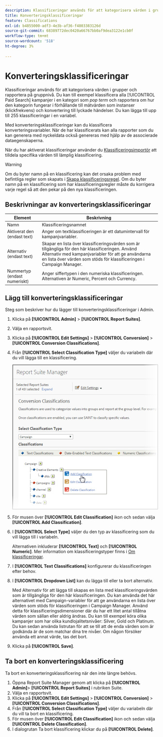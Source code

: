 ```yaml
---
description: Klassificeringar används för att kategorisera värden i grupper och rapportera på gruppnivå. Du kan t.ex. klassificera alla betalsökningskampanjer i en kategori som popmusiktermer och rapportera hur framgångsrik den kategorin är i förhållande till mått som instanser (klickningar) och konvertering till lyckade händelser.
title: Konverteringsklassificeringar
feature: Classifications
exl-id: b4855000-adf3-4e3b-af36-f4803383126d
source-git-commit: 68389772dec0420a66767bb0af9dea3122e1cb0f
workflow-type: tm+mt
source-wordcount: '518'
ht-degree: 3%

---
```


# Konverteringsklassificeringar

Klassificeringar används för att kategorisera värden i grupper och rapportera på gruppnivå. Du kan till exempel klassificera alla [!UICONTROL Paid Search] kampanjer i en kategori som *pop term* och rapportera om hur den kategorin fungerar i förhållande till mätvärden som instanser (klickfrekvens) och konvertering till lyckade händelser. Du kan lägga till upp till 255 klassificeringar i en variabel.

Med konverteringsklassificeringar kan du klassificera konverteringsvariabler. När de har klassificerats kan alla rapporter som du kan generera med nyckeldata också genereras med hjälp av de associerade dataegenskaperna.

När du har aktiverat klassificeringar använder du [Klassificeringsimportör](/help/components/classifications/importer/c-working-with-saint.md) att tilldela specifika värden till lämplig klassificering.

>[!WARNING]
>
>Om du byter namn på en klassificering kan det orsaka problem med befintliga regler som skapats i [Skapa klassificeringsregel](/help/components/classifications/crb/classification-rule-builder.md). Om du byter namn på en klassificering som har klassificeringsregler måste du korrigera varje regel så att den pekar på den nya klassificeringen.

## Beskrivningar av konverteringsklassificeringar

| Element | Beskrivning |
| --- | --- |
| Namn | Klassificeringsnamnet |
| Aktiverat den (endast text) | Anger om textklassificeringen är ett datumintervall för kampanjvariabler. |
| Alternativ (endast text) | Skapar en lista över klassificeringsvärden som är tillgängliga för den här klassificeringen. Använd Alternativ med kampanjvariabler för att ge användarna en lista över värden som stöds för klassificeringen i Campaign Manager. |
| Nummertyp (endast numeriskt) | Anger siffertypen i den numeriska klassificeringen. Alternativen är Numeric, Percent och Currency. |

## Lägg till konverteringsklassificeringar

Steg som beskriver hur du lägger till konverteringsklassificeringar i Admin.

1. Klicka på **[!UICONTROL Admin]** > **[!UICONTROL Report Suites]**.
1. Välja en rapportsvit.
1. Klicka på **[!UICONTROL Edit Settings]** > **[!UICONTROL Conversion]** > **[!UICONTROL Conversion Classifications]**.
1. Från **[!UICONTROL Select Classification Type]** väljer du variabeln där du vill lägga till en klassificering.

   ![Steginformation](/help/admin/admin/assets/sub_class_create.png)

1. För musen över **[!UICONTROL Edit Classification]** ikon och sedan välja **[!UICONTROL Add Classification]**.
1. I **[!UICONTROL Select Type]** väljer du den typ av klassificering som du vill lägga till i variabeln.

   Alternativen inkluderar **[!UICONTROL Text]** och **[!UICONTROL Numeric]**. Mer information om klassificeringstyper finns i [Om klassificeringar](/help/components/classifications/c-classifications.md).
1. I **[!UICONTROL Text Classifications]** konfigurerar du klassificeringen efter behov.

1. I **[!UICONTROL Dropdown List]** kan du lägga till eller ta bort alternativ.

   Med Alternativ för att lägga till skapas en lista med klassificeringsvärden som är tillgängliga för den här klassificeringen. Du kan använda det här alternativet med Campaign-variabler för att ge användarna en lista över värden som stöds för klassificeringen i Campaign Manager. Använd detta för klassificeringsdimensioner där du har ett litet antal tillåtna värden som sällan eller aldrig ändras. Du kan till exempel köra olika kampanjer som har olika kundlojalitetsnivåer: Silver, Gold och Platinum. Du kan sedan använda listrutan för att se till att de enda värden som är godkända är de som matchar dina tre nivåer. Om någon försöker använda ett annat värde, tas det bort.

1. Klicka på **[!UICONTROL Save]**.

## Ta bort en konverteringsklassificering

Ta bort en konverteringsklassificering när den inte längre behövs.

1. Öppna Report Suite Manager genom att klicka på **[!UICONTROL Admin]**> **[!UICONTROL Report Suites]** i rubriken Suite.
1. Välja en rapportsvit.
1. Klicka på **[!UICONTROL Edit Settings]** > **[!UICONTROL Conversion]** > **[!UICONTROL Conversion Classifications]**.
1. Från **[!UICONTROL Select Classification Type]** väljer du variabeln där du vill ta bort en klassificering.
1. För musen över **[!UICONTROL Edit Classification]** ikon och sedan välja **[!UICONTROL Delete Classification]**.
1. I dialogrutan Ta bort klassificering klickar du på **[!UICONTROL Delete]**.
